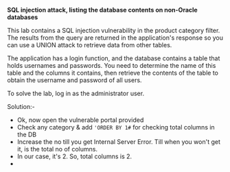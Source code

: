 **SQL injection attack, listing the database contents on non-Oracle databases**

This lab contains a SQL injection vulnerability in the product category filter. The results from the query are returned in the application's response so you can use a UNION attack to retrieve data from other tables.

The application has a login function, and the database contains a table that holds usernames and passwords. You need to determine the name of this table and the columns it contains, then retrieve the contents of the table to obtain the username and password of all users.

To solve the lab, log in as the administrator user. 

Solution:-

* Ok, now open the vulnerable portal provided
* Check any category & add ```'ORDER BY 1#``` for checking total columns in the DB
* Increase the no till you get Internal Server Error. Till when you won't get it, is the total no of columns.
* In our case, it's 2. So, total columns is 2. 
* 

